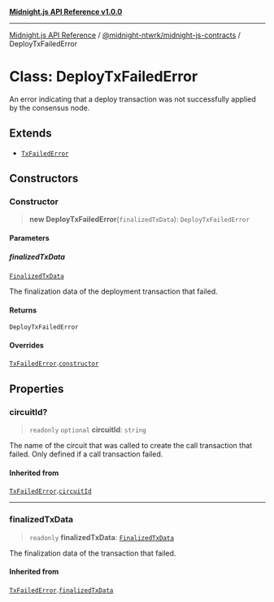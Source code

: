 [**Midnight.js API Reference v1.0.0**](../../../README.md)

***

[Midnight.js API Reference](../../../packages.md) / [@midnight-ntwrk/midnight-js-contracts](../README.md) / DeployTxFailedError

# Class: DeployTxFailedError

An error indicating that a deploy transaction was not successfully applied by the consensus node.

## Extends

- [`TxFailedError`](TxFailedError.md)

## Constructors

### Constructor

> **new DeployTxFailedError**(`finalizedTxData`): `DeployTxFailedError`

#### Parameters

##### finalizedTxData

[`FinalizedTxData`](../../midnight-js-types/interfaces/FinalizedTxData.md)

The finalization data of the deployment transaction that failed.

#### Returns

`DeployTxFailedError`

#### Overrides

[`TxFailedError`](TxFailedError.md).[`constructor`](TxFailedError.md#constructor)

## Properties

### circuitId?

> `readonly` `optional` **circuitId**: `string`

The name of the circuit that was called to create the call
                 transaction that failed. Only defined if a call transaction
                 failed.

#### Inherited from

[`TxFailedError`](TxFailedError.md).[`circuitId`](TxFailedError.md#circuitid)

***

### finalizedTxData

> `readonly` **finalizedTxData**: [`FinalizedTxData`](../../midnight-js-types/interfaces/FinalizedTxData.md)

The finalization data of the transaction that failed.

#### Inherited from

[`TxFailedError`](TxFailedError.md).[`finalizedTxData`](TxFailedError.md#finalizedtxdata)

